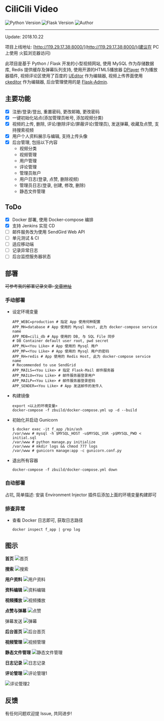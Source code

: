 # CiliCili Video
![Python Version](https://img.shields.io/badge/Python-3.6.3-blue.svg)
![Flask Version](https://img.shields.io/badge/Flask-0.12.2-green.svg)
![Author](https://img.shields.io/badge/Powered%20by-F1renze-blue.svg)

---

Update: 2018.10.22

项目上线地址:  [http://119.29.17.38:8000/](http://119.29.17.38:8000/)(建议在 PC 上使用 火狐浏览器访问)

此项目是基于 Python / Flask 开发的小型视频网站, 使用 MySQL 作为存储数据库, Redis 提供缓存及弹幕队列支持, 使用开源的HTML5播放器 [DPlayer](https://github.com/MoePlayer/DPlayer) 作为播放器插件, 视频评论区使用了百度的 [UEditor](http://ueditor.baidu.com/website/) 作为编辑器, 视频上传界面使用 [ckeditor](https://ckeditor.com) 作为编辑器, 后台管理使用的是 [Flask-Admin](https://flask-admin.readthedocs.io/en/latest/).

## 主要功能
- [x] 注册/登录/登出, 重置密码, 更改邮箱, 更改密码
- [x] 一键初始化站点(添加管理员帐号, 添加视频分类)
- [x] 视频的上传, 删除, 评论/删除评论/屏蔽评论(管理员), 发送弹幕, 收藏及点赞, 支持搜索视频
- [x] 用户个人资料展示与编辑, 支持上传头像
- [x] 后台管理, 包括以下内容
  - 视频分类
  - 视频管理
  - 用户管理
  - 评论管理
  - 管理员账户
  - 用户日志(登录, 点赞, 删除视频)
  - 管理员日志(登录, 创建, 修改, 删除)
  - 静态文件管理

## ToDo

- [x] Docker 部署, 使用 Docker-compose 编排
- [x] 支持 Jenkins 实现 CD
- [ ] 邮件服务改为使用 SendGird Web API
- [ ] 单元测试 & CI
- [ ] 适应移动端
- [ ] 记录异常日志
- [ ] 后台监控服务器状态

## 部署
~~可参考我的部署记录文章: [文章地址](http://www.f1renze.top/2018/05/17/Flask-Gunicorn-Nginx-%E9%83%A8%E7%BD%B2%E8%AE%B0%E5%BD%95/)~~

### **手动部署**

- 设定环境变量

  ```shell
  APP_WEBC=production # 指定 App 使用何种配置
  APP_MH=database # App 使用的 Mysql Host, 此为 docker-compose service name
  APP_MDB=cili_db # App 使用的 DB, 与 SQL File 同步
  # DB Container default user root, pwd secret
  APP_MU=<You Like> # App 使用的 Mysql 用户
  APP_MP=<You Like> # App 使用的 Mysql 用户的密码
  APP_RH=redis # App 使用的 Redis Host, 此为 docker-compose service name
  # Recommended to use SendGrid
  APP_MAILS=<You Like> # 指定 Flask-Mail 邮件服务器
  APP_MAILU=<You Like> # 邮件服务器登录用户
  APP_MAILP=<You Like> # 邮件服务器登录密码
  APP_SENDER=<You Like> # App 发送邮件的发件人
  ```

- 构建镜像

  ```shell
  export <以上的环境变量>
  docker-compose -f zbuild/docker-compose.yml up -d --build
  ```

- 初始化并启动 Gunicorn

  ```shell
  $ docker exec -it f_app /bin/ash
  /var/www # mysql -h $MYSQL_HOST -u$MYSQL_USR -p$MYSQL_PWD < initial.sql
  /var/www # python manage.py initialize
  /var/www # mkdir logs && chmod 777 logs
  /var/www # gunicorn manage:app -c gunicorn.conf.py
  ```

- 退出所有容器

  ```shell
  docker-compose -f zbuild/docker-compose.yml down
  ```

### **自动部署**
占坑, 简单描述: 安装 Environment Injector 插件后添加上面的环境变量构建即可

### **排查异常**

- 查看 Docker 日志即可, 获取日志路径

  ```shell
  docker inspect f_app | grep log
  ```


## 图示

**首页**
![首页](./README_img/index.png)

**搜索**
![搜索](./README_img/search.png)

**用户资料**
![用户资料](./README_img/user_profile.png)

**资料编辑**
![资料编辑](./README_img/user_profile_edit.png)

**视频播放**
![视频播放](./README_img/video.png)

**点赞与弹幕**
![点赞](./README_img/like.png)

弹幕发送
![弹幕](./README_img/danmu.png)

**后台首页**
![后台首页](./README_img/admin_index.png)

**视频管理**
![视频管理](./README_img/admin_video.png)

**静态文件管理**
![静态文件管理](./README_img/admin_static.png)

**日志记录**
![日志记录](./README_img/admin_log.png)

**评论管理**
![评论管理1](./README_img/admin_comment2.png)

![评论管理2](./README_img/admin_comment.png)

## 反馈
有任何问题欢迎提 Issue, 共同进步!